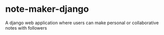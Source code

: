 # note-maker-django
A django web application where users can make personal or collaborative notes with followers
